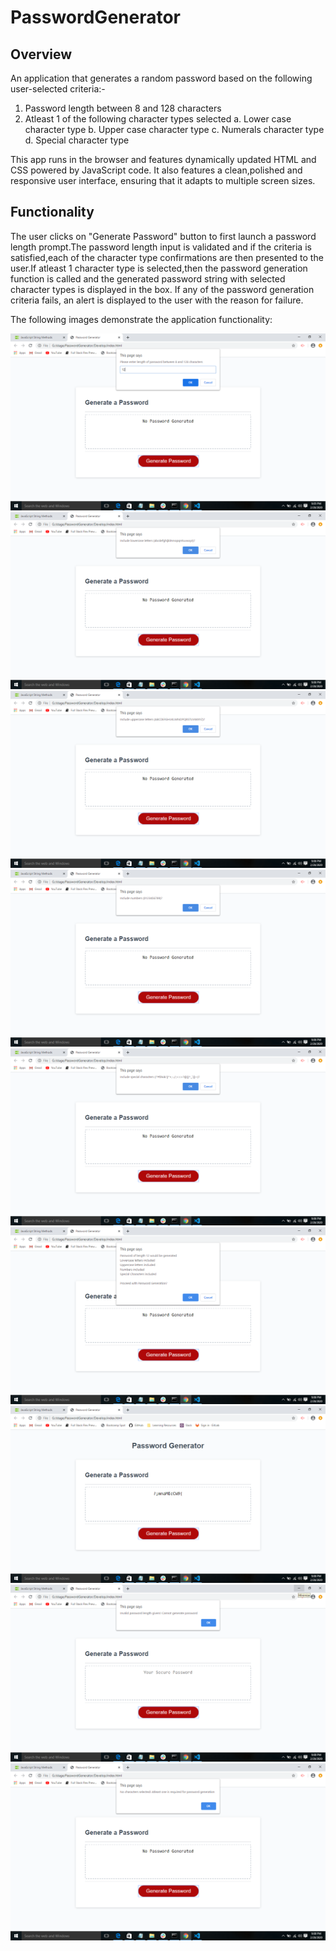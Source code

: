 # PasswordGenerator

## Overview 
An application that generates a random password based on the following user-selected criteria:-

1. Password length between 8 and 128 characters
2. Atleast 1 of the following character types selected
   a. Lower case character type
   b. Upper case character type
   c. Numerals character type
   d. Special character type

This app runs in the browser and features dynamically updated HTML and CSS powered by JavaScript code. It also features a clean,polished 
and responsive user interface, ensuring that it adapts to multiple screen sizes.

## Functionality
The user clicks on "Generate Password" button to first launch a password length prompt.The password length input is validated and if the criteria is satisfied,each of the character type confirmations are then presented to the user.If atleast 1 character type is selected,then the password generation function is called and the generated password string with selected character types is displayed in the box.
If any of the password generation criteria fails, an alert is displayed to the user with the reason for failure.

The following images demonstrate the application functionality:

![password length prompt](./Assets/1.PasswordLengthPrompt.png)
![lowercase confirm](./Assets/2.lowercaseconfirmation.png)
![uppercase confirm](./Assets/3.uppercaseconfirmation.png)
![numerals confirm](./Assets/4.Numeralsconfirmation.png)
![special characters confirm](./Assets/5.Specialcharactersconfirmation.png)
![all options confirm](./Assets/6.Alloptionsconfirmation.png)
![password genenerated](./Assets/7.PasswordGenerated.png)
![invalid password length alert](./Assets/8.InvalidPasswordLengthAlert.png)
![no character type alert](./Assets/9.NocharactertypesAlert.png)